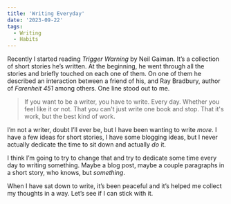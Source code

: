 ```yaml
---
title: 'Writing Everyday'
date: '2023-09-22'
tags:
  - Writing
  - Habits
---
```


Recently I started reading *Trigger Warning* by Neil Gaiman. It’s a collection of short stories he’s written. At the beginning, he went through all the stories and briefly touched on each one of them. On one of them he described an interaction between a friend of his, and Ray Bradbury, author of *Farenheit 451* among others. One line stood out to me.
<!-- excerpt -->

> If you want to be a writer, you have to write. Every day. Whether you feel like it or not. That you can't just write one book and stop. That it's work, but the best kind of work.

I’m not a writer, doubt I’ll ever be, but I have been wanting to write *more*. I have a few ideas for short stories, I have some blogging ideas, but I never actually dedicate the time to sit down and actually *do* it.

I think I’m going to try to change that and try to dedicate some time every day to writing something. Maybe a blog post, maybe a couple paragraphs in a short story, who knows, but *something*.

When I have sat down to write, it’s been peaceful and it’s helped me collect my thoughts in a way. Let’s see if I can stick with it.
